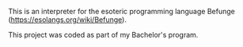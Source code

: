 This is an interpreter for the esoteric programming language Befunge (https://esolangs.org/wiki/Befunge).

This project was coded as part of my Bachelor's program.

